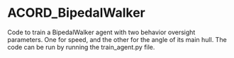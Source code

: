 # ACORD_BipedalWalker

Code to train a BipedalWalker agent with two behavior oversight parameters. One for speed, and the other for the angle of its main hull. The code can be run by running the train_agent.py file.
